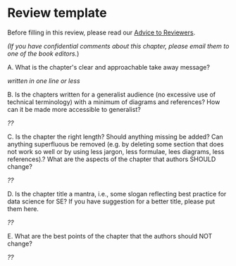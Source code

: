 # Review template

Before filling in this review, please read our [Advice to Reviewers](how2review.md).

_(If you have confidential comments about this chapter, please email them to one of the book editors._)


A. What is the chapter's  clear and approachable take away message?

_written in one line or less_


B. Is the chapters written for a generalist audience (no excessive use of technical terminology) with a minimum of diagrams and references?
How can it be made more accessible to generalist?

_??_

C. Is the chapter the right length?
Should anything missing be added?
Can anything superfluous be removed (e.g. by deleting some section that does not work so well or  by using less jargon, less formulae, lees diagrams, less references).?
What are the aspects of the chapter that authors  SHOULD  change?

_??_

D. Is the chapter title a mantra, i.e., some slogan reflecting best practice for data science for SE?
If you have suggestion for a better title, please put them here.

_??_

E. What are the best points of the chapter that the authors should  NOT  change?

_??_
